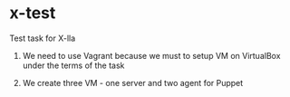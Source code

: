 # x-test
Test task for X-lla

1. We need to use Vagrant because we must to setup VM on VirtualBox under the terms of the task

2. We create three VM - one server and two agent for Puppet